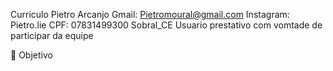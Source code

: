 Curriculo 
Pietro Arcanjo         Gmail: Pietromoural@gmail.com 
                       Instagram: Pietro.lie
                       CPF: 07831499300
                       Sobral_CE
Usuario prestativo com vomtade de participar da equipe 

🎯 Objetivo
